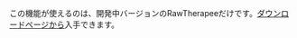<div class="develop">

この機能が使えるのは、開発中バージョンのRawTherapeeだけです。[ダウンロードページから](Download/jp "wikilink")入手できます。

</div>

 